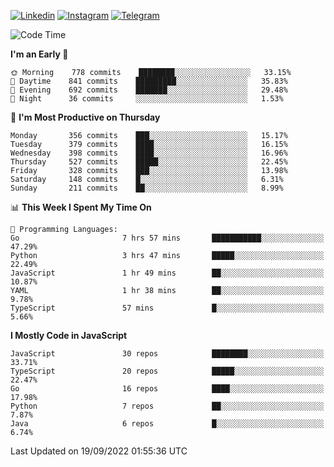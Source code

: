 [![Linkedin](https://img.shields.io/badge/-Archie-blue?style=flat-square&labelColor=gray&logo=Linkedin&logoColor=white&link=https://www.linkedin.com/in/archisdi)](https://www.linkedin.com/in/archisdi)
[![Instagram](https://img.shields.io/badge/-@archisdi-orange?style=flat-square&labelColor=gray&logo=Instagram&logoColor=white&link=https://www.instagram.com/archisdi)](https://www.instagram.com/archisdi)
[![Telegram](https://img.shields.io/badge/-aai-informational?style=flat-square&labelColor=gray&logo=telegram&logoColor=white&link=https://t.me/archisdi)](https://t.me/archisdi)

<!--START_SECTION:waka-->
![Code Time](http://img.shields.io/badge/Code%20Time-1%2C655%20hrs%2028%20mins-blue)

**I'm an Early 🐤** 

```text
🌞 Morning    778 commits    ████████░░░░░░░░░░░░░░░░░   33.15% 
🌆 Daytime    841 commits    █████████░░░░░░░░░░░░░░░░   35.83% 
🌃 Evening    692 commits    ███████░░░░░░░░░░░░░░░░░░   29.48% 
🌙 Night      36 commits     ░░░░░░░░░░░░░░░░░░░░░░░░░   1.53%

```
📅 **I'm Most Productive on Thursday** 

```text
Monday       356 commits    ███░░░░░░░░░░░░░░░░░░░░░░   15.17% 
Tuesday      379 commits    ████░░░░░░░░░░░░░░░░░░░░░   16.15% 
Wednesday    398 commits    ████░░░░░░░░░░░░░░░░░░░░░   16.96% 
Thursday     527 commits    █████░░░░░░░░░░░░░░░░░░░░   22.45% 
Friday       328 commits    ███░░░░░░░░░░░░░░░░░░░░░░   13.98% 
Saturday     148 commits    █░░░░░░░░░░░░░░░░░░░░░░░░   6.31% 
Sunday       211 commits    ██░░░░░░░░░░░░░░░░░░░░░░░   8.99%

```


📊 **This Week I Spent My Time On** 

```text
💬 Programming Languages: 
Go                       7 hrs 57 mins       ███████████░░░░░░░░░░░░░░   47.29% 
Python                   3 hrs 47 mins       █████░░░░░░░░░░░░░░░░░░░░   22.49% 
JavaScript               1 hr 49 mins        ██░░░░░░░░░░░░░░░░░░░░░░░   10.87% 
YAML                     1 hr 38 mins        ██░░░░░░░░░░░░░░░░░░░░░░░   9.78% 
TypeScript               57 mins             █░░░░░░░░░░░░░░░░░░░░░░░░   5.66%

```

**I Mostly Code in JavaScript** 

```text
JavaScript               30 repos            ████████░░░░░░░░░░░░░░░░░   33.71% 
TypeScript               20 repos            █████░░░░░░░░░░░░░░░░░░░░   22.47% 
Go                       16 repos            ████░░░░░░░░░░░░░░░░░░░░░   17.98% 
Python                   7 repos             ██░░░░░░░░░░░░░░░░░░░░░░░   7.87% 
Java                     6 repos             █░░░░░░░░░░░░░░░░░░░░░░░░   6.74%

```



 Last Updated on 19/09/2022 01:55:36 UTC
<!--END_SECTION:waka-->